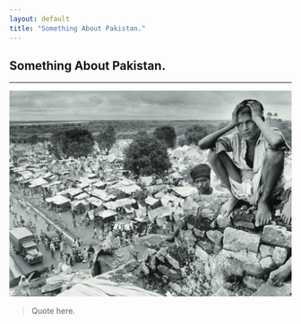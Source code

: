 ```yaml
---
layout: default
title: "Something About Pakistan."
---
```


## Something About Pakistan.
----------------------------

![alt Pakistan](/assets/images/something-about-pakistan/1.jpg "Picture waas taken while the time of separation in 1947.")

> Quote here.